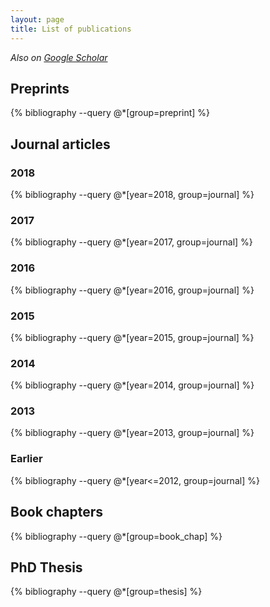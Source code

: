 ```yaml
---
layout: page
title: List of publications
---
```


*Also on [Google Scholar](https://scholar.google.de/citations?user=yBtX0C4AAAAJ&hl=en)*

## Preprints
{% bibliography --query @*[group=preprint] %}

## Journal articles

### 2018

{% bibliography --query @*[year=2018, group=journal] %}

### 2017

{% bibliography --query @*[year=2017, group=journal] %}

### 2016

{% bibliography --query @*[year=2016, group=journal] %}

### 2015

{% bibliography --query @*[year=2015, group=journal] %}

### 2014

{% bibliography --query @*[year=2014, group=journal] %}

### 2013

{% bibliography --query @*[year=2013, group=journal] %}

### Earlier

{% bibliography --query @*[year<=2012, group=journal] %}

## Book chapters
{% bibliography --query @*[group=book_chap] %}

## PhD Thesis
{% bibliography --query @*[group=thesis] %}
